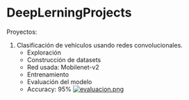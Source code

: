 # DeepLerningProjects
Proyectos:
1. Clasificación de vehículos usando redes convolucionales.
   * Exploración
   * Construcción de datasets
   * Red usada: Mobilenet-v2
   * Entrenamiento
   * Evaluación del modelo
   * Accuracy: 95%
[![evaluacion.png](https://i.postimg.cc/NMdYSR3k/evaluacion.png)](https://postimg.cc/sQGtZGDM)
